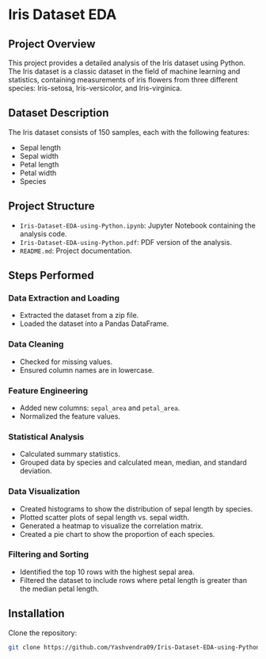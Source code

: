 # Iris Dataset EDA

## Project Overview
This project provides a detailed analysis of the Iris dataset using Python. The Iris dataset is a classic dataset in the field of machine learning and statistics, containing measurements of iris flowers from three different species: Iris-setosa, Iris-versicolor, and Iris-virginica.

## Dataset Description
The Iris dataset consists of 150 samples, each with the following features:
- Sepal length
- Sepal width
- Petal length
- Petal width
- Species

## Project Structure
- `Iris-Dataset-EDA-using-Python.ipynb`: Jupyter Notebook containing the analysis code.
- `Iris-Dataset-EDA-using-Python.pdf`: PDF version of the analysis.
- `README.md`: Project documentation.

## Steps Performed
### Data Extraction and Loading
- Extracted the dataset from a zip file.
- Loaded the dataset into a Pandas DataFrame.

### Data Cleaning
- Checked for missing values.
- Ensured column names are in lowercase.

### Feature Engineering
- Added new columns: `sepal_area` and `petal_area`.
- Normalized the feature values.

### Statistical Analysis
- Calculated summary statistics.
- Grouped data by species and calculated mean, median, and standard deviation.

### Data Visualization
- Created histograms to show the distribution of sepal length by species.
- Plotted scatter plots of sepal length vs. sepal width.
- Generated a heatmap to visualize the correlation matrix.
- Created a pie chart to show the proportion of each species.

### Filtering and Sorting
- Identified the top 10 rows with the highest sepal area.
- Filtered the dataset to include rows where petal length is greater than the median petal length.

## Installation
Clone the repository:
```sh
git clone https://github.com/Yashvendra09/Iris-Dataset-EDA-using-Python.git
